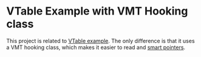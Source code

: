 # VTable Example with VMT Hooking class

This project is related to [VTable example](https://github.com/Hulkstance/vtable-example). The only difference is that it uses a VMT hooking class, which makes it easier to read and [smart pointers](https://www.youtube.com/watch?v=UOB7-B2MfwA).
